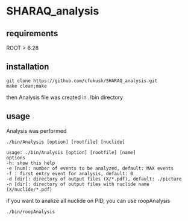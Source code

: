 # SHARAQ_analysis
## requirements
ROOT > 6.28

## installation
```
git clone https://github.com/cfukush/SHARAQ_analysis.git
make clean;make
```
then Analysis file was created in ./bin directory


## usage
Analysis was performed 
```
./bin/Analysis [option] [rootfile] [nuclide]
```
```
usage: ./bin/Analysis [option] [rootfile] [name]
options
-h: show this help
-e [num]: number of events to be analyzed, default: MAX events
-f : first entry event for analysis, default: 0
-d [dir]: directory of output files (X/*.pdf), default: ./picture
-n [dir]: directory of output files with nuclide name (X/nuclide/*.pdf)
```

if you want to analize all nuclide on PID, you can use roopAnalysis
```
./bin/roopAnalysis
```
